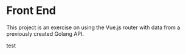 # Front End

This project is an exercise on using the Vue.js router with data from a previously created Golang API.

test